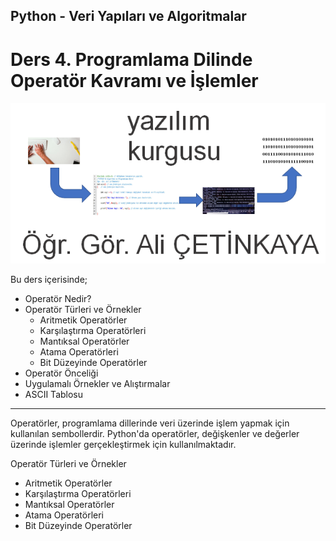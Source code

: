 ## Python - Veri Yapıları ve Algoritmalar
# Ders 4. Programlama Dilinde Operatör Kavramı ve İşlemler

![alternatif metin](https://github.com/acetinkaya/yapayzeka/blob/main/Programlama-8.png)

Bu ders içerisinde;

* Operatör Nedir?  
* Operatör Türleri ve Örnekler  
  * Aritmetik Operatörler  
  * Karşılaştırma Operatörleri  
  * Mantıksal Operatörler  
  * Atama Operatörleri  
  * Bit Düzeyinde Operatörler   
* Operatör Önceliği  
* Uygulamalı Örnekler ve Alıştırmalar
* ASCII Tablosu
  
---

Operatörler, programlama dillerinde veri üzerinde işlem yapmak için kullanılan sembollerdir. Python'da operatörler, değişkenler ve değerler üzerinde işlemler gerçekleştirmek için kullanılmaktadır.

Operatör Türleri ve Örnekler
  * Aritmetik Operatörler  
  * Karşılaştırma Operatörleri  
  * Mantıksal Operatörler  
  * Atama Operatörleri  
  * Bit Düzeyinde Operatörler   

